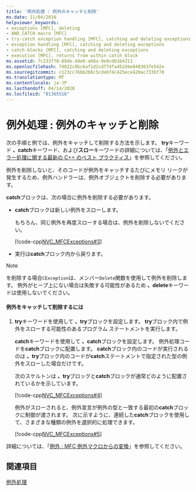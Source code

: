 ```yaml
---
title: '例外処理 : 例外のキャッチと削除'
ms.date: 11/04/2016
helpviewer_keywords:
- exceptions [MFC], deleting
- AND_CATCH macro [MFC]
- try-catch exception handling [MFC], catching and deleting exceptions
- exception handling [MFC], catching and deleting exceptions
- catch blocks [MFC], catching and deleting exceptions
- execution [MFC], returns from within catch block
ms.assetid: 7c233ff0-89de-4de0-a68a-9e9cdb164311
ms.openlocfilehash: 74022c8bc6af1d2cdf74fa452d4e0483637e542e
ms.sourcegitcommit: c123cc76bb2b6c5cde6f4c425ece420ac733bf70
ms.translationtype: MT
ms.contentlocale: ja-JP
ms.lasthandoff: 04/14/2020
ms.locfileid: "81365516"
---
```

# <a name="exceptions-catching-and-deleting-exceptions"></a>例外処理 : 例外のキャッチと削除

次の手順と例では、例外をキャッチして削除する方法を示します。 **try**キーワード **、catch**キーワード、および**スロー**キーワードの詳細については、「[例外とエラー処理に関する最新の C++ のベスト プラクティス](../cpp/errors-and-exception-handling-modern-cpp.md)」を参照してください。

例外を削除しないと、そのコードが例外をキャッチするたびにメモリ リークが発生するため、例外ハンドラーは、例外オブジェクトを削除する必要があります。

**catch**ブロックは、次の場合に例外を削除する必要があります。

- **catch**ブロックは新しい例外をスローします。

   もちろん、同じ例外を再度スローする場合は、例外を削除しないでください。

   [!code-cpp[NVC_MFCExceptions#3](../mfc/codesnippet/cpp/exceptions-catching-and-deleting-exceptions_1.cpp)]

- 実行は**catch**ブロック内から戻ります。

> [!NOTE]
> を削除する場合`CException`は、メンバー`Delete`関数を使用して例外を削除します。 例外がヒープ上にない場合は失敗する可能性があるため **、delete**キーワードは使用しないでください。

#### <a name="to-catch-and-delete-exceptions"></a>例外をキャッチして削除するには

1. **try**キーワードを使用して **、try**ブロックを設定します。 **try**ブロック内で例外をスローする可能性のあるプログラム ステートメントを実行します。

   **catch**キーワードを使用して **、catch**ブロックを設定します。 例外処理コードを**catch**ブロックに配置します。 **catch**ブロック内のコードが実行されるのは **、try**ブロック内のコードが**catch**ステートメントで指定された型の例外をスローした場合だけです。

   次のスケルトンは **、try**ブロックと**catch**ブロックが通常どのように配置されているかを示しています。

   [!code-cpp[NVC_MFCExceptions#4](../mfc/codesnippet/cpp/exceptions-catching-and-deleting-exceptions_2.cpp)]

   例外がスローされると、例外宣言が例外の型と一致する最初の**catch**ブロックに制御が渡されます。 次に示すように、連続した**catch**ブロックを使用して、さまざまな種類の例外を選択的に処理できます。

   [!code-cpp[NVC_MFCExceptions#5](../mfc/codesnippet/cpp/exceptions-catching-and-deleting-exceptions_3.cpp)]

詳細については、「[例外 : MFC 例外マクロからの変換](../mfc/exceptions-converting-from-mfc-exception-macros.md)」を参照してください。

## <a name="see-also"></a>関連項目

[例外処理](../mfc/exception-handling-in-mfc.md)
